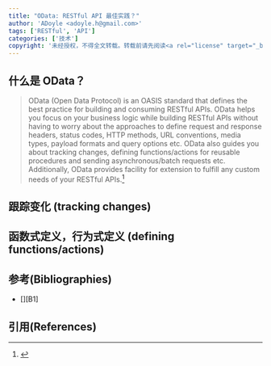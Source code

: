 ```yaml
---
title: "OData: RESTful API 最佳实践？"
author: 'ADoyle <adoyle.h@gmail.com>'
tags: ['RESTful', 'API']
categories: ['技术']
copyright: '未经授权，不得全文转载。转载前请先阅读<a rel="license" target="_blank" href="//adoyle.me/blog/copyright.html">本站版权声明</a>'
---
```



## 什么是 OData？

> OData (Open Data Protocol) is an OASIS standard that defines the best practice for building and consuming RESTful APIs. OData helps you focus on your business logic while building RESTful APIs without having to worry about the approaches to define request and response headers, status codes, HTTP methods, URL conventions, media types, payload formats and query options etc. OData also guides you about tracking changes, defining functions/actions for reusable procedures and sending asynchronous/batch requests etc. Additionally, OData provides facility for extension to fulfill any custom needs of your RESTful APIs.[^1]

<!-- more -->

## 跟踪变化 (tracking changes)

## 函数式定义，行为式定义 (defining functions/actions)


## 参考(Bibliographies)
- [][B1]

## 引用(References)
[^1]: [][R1]


<!-- 以下是相关链接 -->

[R1]: http://www.odata.org/
